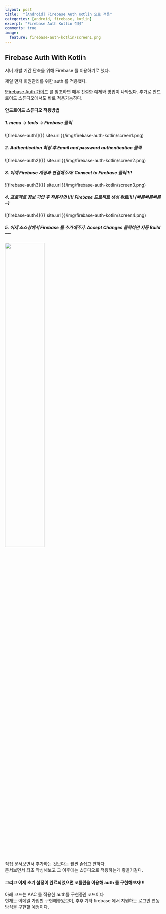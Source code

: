 ```yaml
---
layout: post
title:  "[Android] Firebase Auth Kotlin 으로 적용"
categories: [android, firebase, kotlin]
excerpt: "Firebase Auth Kotlin 적용"
comments: true
image:
  feature: firebase-auth-kotlin/screen1.png
---
```


## Firebase Auth With Kotlin

서버 개발 기간 단축을 위해 Firebase 를 이용하기로 했다.

제일 먼저 회원관리를 위한 auth 를 적용했다.

[!Firebase Auth 가이드](https://firebase.google.com/docs/auth/?hl=ko) 를 참조하면 매우 친절한 예제와 방법이 나와있다.
추가로 안드로이드 스튜디오에서도 바로 적용가능하다.

#### 안드로이드 스튜디오 적용방법
##### 1. menu -> tools -> Firebase 클릭<br>
![firebase-auth1]({{ site.url }}/img/firebase-auth-kotlin/screen1.png)

##### 2. Authentication 확장 후 Email and password authentication 클릭<br>
![firebase-auth2]({{ site.url }}/img/firebase-auth-kotlin/screen2.png)

##### 3. 이제 Firebase 계정과 연결해주자! Connect to Firebase 클릭!!!!<br>
![firebase-auth3]({{ site.url }}/img/firebase-auth-kotlin/screen3.png)

##### 4. 프로젝트 정보 기입 후 적용하면 !!!! Firebase 프로젝트 생성 완료!!!! (빠름빠름빠름~)<br>
![firebase-auth4]({{ site.url }}/img/firebase-auth-kotlin/screen4.png)

##### 5. 이제 소스상에서 Firebase 를 추가해주자. Accept Changes 클릭하면 자동 Build ~~ <br>
<img src="{{ site.url }}/img/firebase-auth-kotlin/screen5.png" width="50%">
<br><br>
<p>직접 문서보면서 추가하는 것보다는 훨씬 손쉽고 편하다.<br>
문서보면서 최초 작성해보고 그 이후에는 스튜디오로 적용하는게 좋을거같다.
</p>

#### 그리고 이제 초기 설정이 완료되었으면 코틀린을 이용해 auth 를 구현해보자!!!
아래 코드는 AAC 를 적용한 auth를 구현중인 코드이다<br>
현재는 이메일 가입만 구현해놓았으며, 추후 기타 firebase 에서 지원하는 로그인 연동 방식을 구현할 예정이다.

<script src="https://gist.github.com/daeun1012/679602cd73bc3b0ad445ced94287fc26.js"></script>
